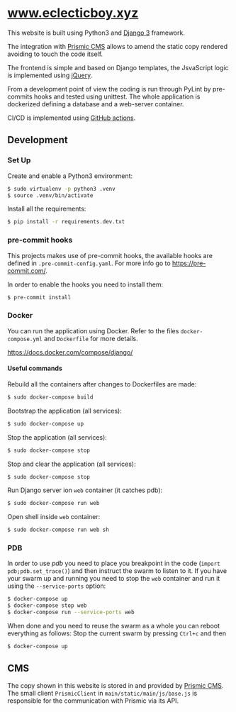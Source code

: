 # www.eclecticboy.xyz

This website is built using Python3 and [Django 3](https://www.djangoproject.com/) framework.

The integration with [Prismic CMS](https://prismic.io/) allows to amend the static copy rendered avoiding to touch the code itself.

The frontend is simple and based on Django templates, the JsvaScript logic is implemented using [jQuery](https://jquery.com/).

From a development point of view the coding is run through PyLint by pre-commits hooks and tested using unittest. The whole application is dockerized defining a database and a web-server container.

CI/CD is implemented using [GitHub actions](https://github.com/features/actions).


## Development

### Set Up

Create and enable a Python3 environment:
```bash
$ sudo virtualenv -p python3 .venv
$ source .venv/bin/activate
```

Install all the requirements:
```bash
$ pip install -r requirements.dev.txt
```

### pre-commit hooks

This projects makes use of pre-commit hooks, the available hooks are defined in `.pre-commit-config.yaml`. For more info go to https://pre-commit.com/.

In order to enable the hooks you need to install them:
```bash
$ pre-commit install
```

### Docker

You can run the application using Docker. Refer to the files `docker-compose.yml` and `Dockerfile` for more details.

https://docs.docker.com/compose/django/

#### Useful commands

Rebuild all the containers after changes to Dockerfiles are made:
```bash
$ sudo docker-compose build
```

Bootstrap the application (all services):
```bash
$ sudo docker-compose up
```

Stop the application (all services):
```bash
$ sudo docker-compose stop
```

Stop and clear the application (all services):
```bash
$ sudo docker-compose stop
```

Run Django server ion `web` container (it catches pdb):
```bash
$ sudo docker-compose run web
```

Open shell inside `web` container:
```bash
$ sudo docker-compose run web sh
```

### PDB

In order to use _pdb_ you need to place you breakpoint in the code (`import pdb;pdb.set_trace()`) and then instruct the swarm to listen to it.
If you have your swarm up and running you need to stop the `web` container and run it using the `--service-ports` option:
```bash
$ docker-compose up
$ docker-compose stop web
$ docker-compose run --service-ports web
```
When done and you need to reuse the swarm as a whole you can reboot everything as follows:
Stop the current swarm by pressing `Ctrl+c` and then
```bash
$ docker-compose up
```


## CMS

The copy shown in this website is stored in and provided by [Prismic CMS](https://prismic.io/). The small client `PrismicClient` in `main/static/main/js/base.js` is responsible for the communication with Prismic via its API.
